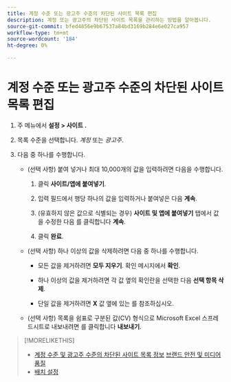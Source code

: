```yaml
---
title: 계정 수준 또는 광고주 수준의 차단된 사이트 목록 편집
description: 계정 또는 광고주의 차단된 사이트 목록을 관리하는 방법을 알아봅니다.
source-git-commit: bfed4856e9b67537a84bd3169b284e6e027ca957
workflow-type: tm+mt
source-wordcount: '184'
ht-degree: 0%

---
```


# 계정 수준 또는 광고주 수준의 차단된 사이트 목록 편집

1. 주 메뉴에서 **설정 > 사이트 .**

1. 목록 수준을 선택합니다. *계정* 또는 *광고주*.

1. 다음 중 하나를 수행합니다.

   * (선택 사항) 붙여 넣거나 최대 10,000개의 값을 입력하려면 다음을 수행합니다.

      1. 클릭 **사이트/앱에 붙여넣기**.

      1. 입력 필드에서 행당 하나의 값을 입력하거나 붙여넣은 다음 **계속**.

      1. (유효하지 않은 값으로 식별되는 경우) **사이트 및 앱에 붙여넣기** 탭에서 값을 수정한 다음 를 클릭합니다 **계속**.

      1. 클릭 **완료**.
   * (선택 사항) 하나 이상의 값을 삭제하려면 다음 중 하나를 수행합니다.

      * 모든 값을 제거하려면 **모두 지우기**. 확인 메시지에서 **확인**.

      * 하나 이상의 값을 제거하려면 각 값 옆의 확인란을 선택한 다음 **선택 항목 삭제**.

      * 단일 값을 제거하려면 **X** 값 옆에 있는 를 참조하십시오.
   * (선택 사항) 목록을 쉼표로 구분된 값(CV) 형식으로 Microsoft Excel 스프레드시트로 내보내려면 를 클릭합니다 **내보내기**.



>[!MORELIKETHIS]
>
>* [계정 수준 및 광고주 수준의 차단된 사이트 목록 정보](/help/dsp/admin/blocked-sites-list-about.md)
   > [브랜드 안전 및 미디어 품질](/help/dsp/introduction/features/brand-safety-media-quality.md)
>* [배치 설정](/help/dsp/campaign-management/placements/placement-settings.md)


